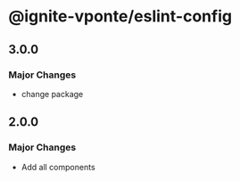 # @ignite-vponte/eslint-config

## 3.0.0

### Major Changes

- change package

## 2.0.0

### Major Changes

- Add all components

